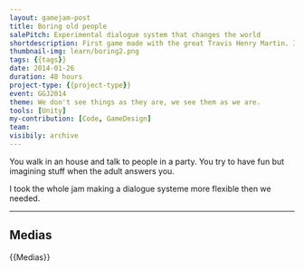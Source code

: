 ```yaml
---
layout: gamejam-post
title: Boring old people
salePitch: Experimental dialogue system that changes the world
shortdescription: First game made with the great Travis Henry Martin. I made a extensible dialogue system the whole jam. At this point, I start learning that scoping.
thumbnail-img: learn/boring2.png
tags: {{tags}}
date: 2014-01-26
duration: 48 hours
project-type: {{project-type}}
event: GGJ2014
theme: We don't see things as they are, we see them as we are.
tools: [Unity]
my-contribution: [Code, GameDesign]
team: 
visibily: archive
---
```


You walk in an house and talk to people in a party. You try to have fun but imagining stuff when the adult answers you.

I took the whole jam making a dialogue systeme more flexible then we needed.

***
## Medias

{{Medias}}